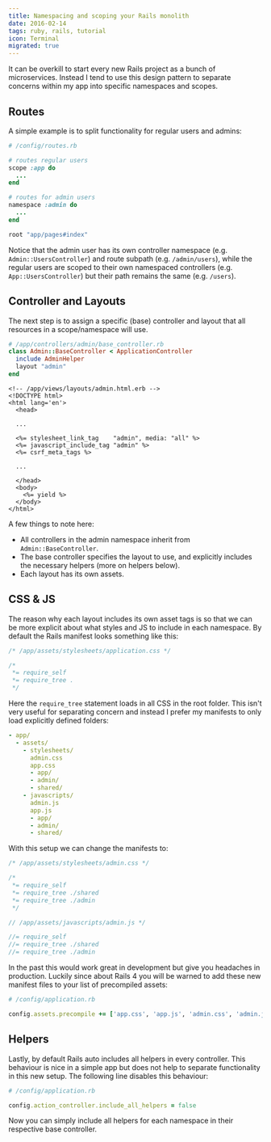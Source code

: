 ```yaml
---
title: Namespacing and scoping your Rails monolith
date: 2016-02-14
tags: ruby, rails, tutorial
icon: Terminal
migrated: true
---
```


It can be overkill to start every new Rails project as a bunch of microservices. Instead I tend to use this design pattern to separate concerns within my app into specific namespaces and scopes.

## Routes

A simple example is to split functionality for regular users and admins:

```ruby
# /config/routes.rb

# routes regular users
scope :app do
  ...
end

# routes for admin users
namespace :admin do
  ...
end

root "app/pages#index"
```



Notice that the admin user has its own controller namespace (e.g. `Admin::UsersController`) and route subpath (e.g. `/admin/users`), while the regular users are scoped to their own namespaced controllers (e.g. `App::UsersController`) but their path remains the same (e.g. `/users`).

## Controller and Layouts

The next step is to assign a specific (base) controller and layout that all resources in a scope/namespace will use.

```ruby
# /app/controllers/admin/base_controller.rb
class Admin::BaseController < ApplicationController
  include AdminHelper
  layout "admin"
end
```

```erb
<!-- /app/views/layouts/admin.html.erb -->
<!DOCTYPE html>
<html lang='en'>
  <head>

  ...

  <%= stylesheet_link_tag    "admin", media: "all" %>
  <%= javascript_include_tag "admin" %>
  <%= csrf_meta_tags %>

  ...

  </head>
  <body>
    <%= yield %>
  </body>
</html>
```

A few things to note here:

- All controllers in the admin namespace inherit from `Admin::BaseController`.
- The base controller specifies the layout to use, and explicitly includes the necessary helpers (more on helpers below).
- Each layout has its own assets.

## CSS & JS

The reason why each layout includes its own asset tags is so that we can be more explicit about what styles and JS to include in each namespace. By default the Rails manifest looks something like this:

```css
/* /app/assets/stylesheets/application.css */

/*
 *= require_self
 *= require_tree .
 */
```

Here the `require_tree` statement loads in all CSS in the root folder. This isn't very useful for separating concern and instead I prefer my manifests to only load explicitly defined folders:

```yaml
- app/
  - assets/
    - stylesheets/
      admin.css
      app.css
      - app/
      - admin/
      - shared/
    - javascripts/
      admin.js
      app.js
      - app/
      - admin/
      - shared/
```

With this setup we can change the manifests to:

```css
/* /app/assets/stylesheets/admin.css */

/*
 *= require_self
 *= require_tree ./shared
 *= require_tree ./admin
 */
```

```js
// /app/assets/javascripts/admin.js */

//= require_self
//= require_tree ./shared
//= require_tree ./admin
```

In the past this would work great in development but give you headaches in production. Luckily since about Rails 4 you will be warned to add these new manifest files to your list of precompiled assets:

```ruby
# /config/application.rb

config.assets.precompile += ['app.css', 'app.js', 'admin.css', 'admin.js']
```

## Helpers

Lastly, by default Rails auto includes all helpers in every controller. This behaviour is nice in a simple app but does not help to separate functionality in this new setup. The following line disables this behaviour:

```ruby
# /config/application.rb

config.action_controller.include_all_helpers = false
```

Now you can simply include all helpers for each namespace in their respective base controller.
